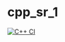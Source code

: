 # cpp_sr_1

[![C++ CI](https://github.com/DimaZava/cpp_sr_1/actions/workflows/release.yml/badge.svg?branch=main)](https://github.com/DimaZava/cpp_sr_1/actions/workflows/release.yml)
